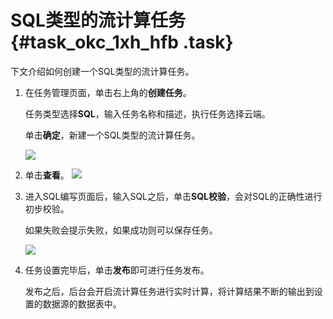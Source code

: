# SQL类型的流计算任务 {#task_okc_1xh_hfb .task}

下文介绍如何创建一个SQL类型的流计算任务。

1.  在任务管理页面，单击右上角的**创建任务**。 

    任务类型选择**SQL**，输入任务名称和描述，执行任务选择云端。

    单击**确定**，新建一个SQL类型的流计算任务。

     ![](images/12850_zh-CN_source.png) 

2.  单击**查看**。 ![](images/12851_zh-CN_source.png) 
3.  进入SQL编写页面后，输入SQL之后，单击**SQL校验**，会对SQL的正确性进行初步校验。 

    如果失败会提示失败，如果成功则可以保存任务。

     ![](images/12852_zh-CN_source.png) 

4.  任务设置完毕后，单击**发布**即可进行任务发布。 

    发布之后，后台会开启流计算任务进行实时计算，将计算结果不断的输出到设置的数据源的数据表中。


